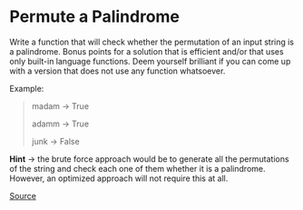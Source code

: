 # Permute a Palindrome

Write a function that will check whether the permutation of an
input string is a palindrome. Bonus points for a solution that
is efficient and/or that uses only built-in language functions.
Deem yourself brilliant if you can come up with a version that
does not use any function whatsoever.

Example:

> madam -> True
>
> adamm -> True
>
> junk -> False

**Hint** -> the brute force approach would be to generate all the
permutations of the string and check each one of them whether it
is a palindrome. However, an optimized approach will not require
this at all.

[Source](https://www.codewars.com/kata/58ae6ae22c3aaafc58000079)